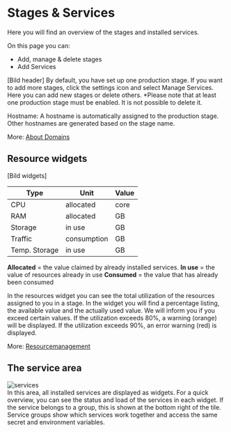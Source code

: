 ﻿# Stages & Services

Here you will find an overview of the stages and installed services. 

On this page you can:
- Add, manage & delete stages
- Add Services

[Bild header]
By default, you have set up one production stage. If you want to add more stages, click the settings icon and select Manage Services. Here you can add new stages or delete others. *Please note that at least one production stage must be enabled. It is not possible to delete it.

Hostname: A hostname is automatically assigned to the production stage. Other hostnames are generated based on the stage name.

More: [About Domains](#)

## Resource widgets
[Bild widgets]

|Type|Unit  |Value|
|--|--|--|
| CPU | allocated |core|
| RAM | allocated |GB|
| Storage | in use |GB|
| Traffic | consumption |GB|
| Temp. Storage | in use |GB|

**Allocated** = the value claimed by already installed services.
**In use** = the value of resources already in use
**Consumed** = the value that has already been consumed

In the resources widget you can see the total utilization of the resources assigned to you in a stage.  In the widget you will find a percentage listing, the available value and the actually used value.
We will inform you if you exceed certain values. If the utilization exceeds 80%, a warning (orange) will be displayed. If the utilization exceeds 90%, an error warning (red) is displayed.

More: [Resourcemanagement](#)

## The service area

![services](https://api.mogenius.com/file/id/2a76e055-1f0b-496c-88d8-12b6eb3bade6)  
In this area, all installed services are displayed as widgets. For a quick overview, you can see the status and load of the services in each widget. If the service belongs to a group, this is shown at the bottom right of the tile. Service groups show which services work together and access the same secret and environment variables.
